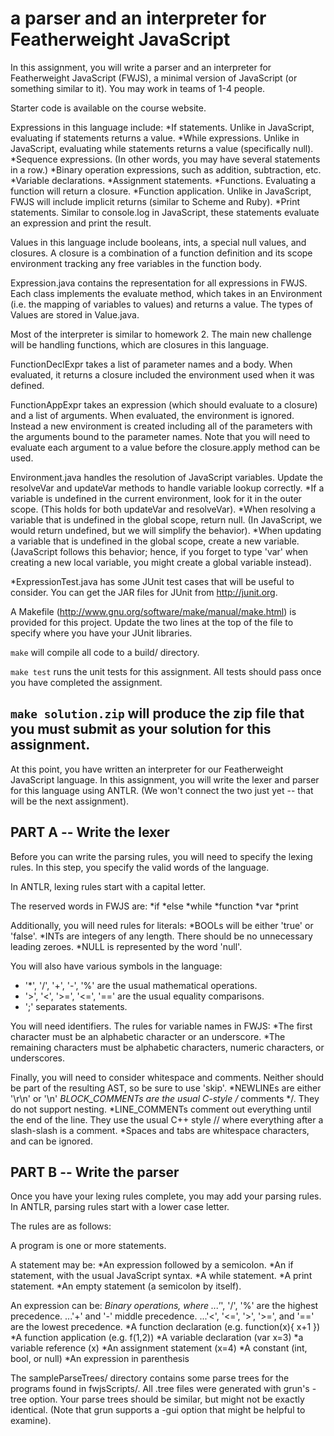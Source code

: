 # a parser and an interpreter for Featherweight JavaScript
In this assignment, you will write a parser and an interpreter for Featherweight JavaScript (FWJS), a minimal version of JavaScript (or something similar to it).  You may work in teams of 1-4 people.

Starter code is available on the course website.

Expressions in this language include:
*If statements.  Unlike in JavaScript, evaluating if statements returns a value.
*While expressions.  Unlike in JavaScript, evaluating while statements returns a value (specifically null).
*Sequence expressions.  (In other words, you may have several statements in a row.)
*Binary operation expressions, such as addition, subtraction, etc.
*Variable declarations.
*Assignment statements.
*Functions.  Evaluating a function will return a closure.
*Function application.  Unlike in JavaScript, FWJS will include implicit returns (similar to Scheme and Ruby).
*Print statements.  Similar to console.log in JavaScript, these statements evaluate an expression and print the result.

Values in this language include booleans, ints, a special null values, and closures.  A closure is a combination of a function definition and its scope environment tracking any free variables in the function body.


Expression.java contains the representation for all expressions in FWJS.  Each class implements the evaluate method, which takes in an Environment (i.e. the mapping of variables to values) and returns a value.  The types of Values are stored in Value.java.

Most of the interpreter is similar to homework 2.  The main new challenge will be handling functions, which are closures in this language.

FunctionDeclExpr takes a list of parameter names and a body.  When evaluated, it returns a closure included the environment used when it was defined.

FunctionAppExpr takes an expression (which should evaluate to a closure) and a list of arguments.  When evaluated, the environment is ignored.  Instead a new environment is created including all of the parameters with the arguments bound to the parameter names.  Note that you will need to evaluate each argument to a value before the closure.apply method can be used.

Environment.java handles the resolution of JavaScript variables.  Update the resolveVar and updateVar methods to handle variable lookup correctly.
*If a variable is undefined in the current environment, look for it in the outer scope.
  (This holds for both updateVar and resolveVar).
*When resolving a variable that is undefined in the global scope, return null.  (In JavaScript, we would
  return undefined, but we will simplify the behavior).
*When updating a variable that is undefined in the global scope, create a new variable.
  (JavaScript follows this behavior; hence, if you forget to type 'var' when creating a new local
   variable, you might create a global variable instead).

*ExpressionTest.java has some JUnit test cases that will be useful to consider.  You can get the JAR files for JUnit from http://junit.org.


A Makefile (http://www.gnu.org/software/make/manual/make.html) is provided for this project.  Update the two lines at the top of the file to specify where you have your JUnit libraries.

`make` will compile all code to a build/ directory.

`make test` runs the unit tests for this assignment.  All tests should pass once you have completed the assignment.

`make solution.zip` will produce the zip file that you must submit as your solution for this assignment.
-----------------------------------------------------------------------------------------------------------------
At this point, you have written an interpreter for our Featherweight JavaScript language.
In this assignment, you will write the lexer and parser for this language using ANTLR.
(We won't connect the two just yet -- that will be the next assignment).

PART A -- Write the lexer
-------------------------------
Before you can write the parsing rules, you will need to specify the lexing rules.  In this step, you specify the valid words of the language.

In ANTLR, lexing rules start with a capital letter.

The reserved words in FWJS are:
*if
*else
*while
*function
*var
*print

Additionally, you will need rules for literals:
*BOOLs will be either 'true' or 'false'.
*INTs are integers of any length.  There should be no unnecessary leading zeroes.
*NULL is represented by the word 'null'.

You will also have various symbols in the language:
* '*', '/', '+', '-', '%' are the usual mathematical operations.
* '>', '<', '>=', '<=', '==' are the usual equality comparisons.
* ';' separates statements.

You will need identifiers.  The rules for variable names in FWJS:
*The first character must be an alphabetic character or an underscore.
*The remaining characters must be alphabetic characters, numeric characters, or underscores.

Finally, you will need to consider whitespace and comments.
Neither should be part of the resulting AST, so be sure to use 'skip'.
*NEWLINEs are either '\r\n' or '\n'
*BLOCK_COMMENTs are the usual C-style /* comments */.  They do not support nesting.
*LINE_COMMENTs comment out everything until the end of the line.  They use the usual C++ style // where everything after a slash-slash is a comment.
*Spaces and tabs are whitespace characters, and can be ignored.


PART B -- Write the parser
-------------------------------
Once you have your lexing rules complete, you may add your parsing rules.
In ANTLR, parsing rules start with a lower case letter.

The rules are as follows:

A program is one or more statements.

A statement may be:
*An expression followed by a semicolon.
*An if statement, with the usual JavaScript syntax.
*A while statement.
*A print statement.
*An empty statement (a semicolon by itself).

An expression can be:
*Binary operations, where
...'*', '/', '%' are the highest precedence.
...'+' and '-' middle precedence.
...'<', '<=', '>', '>=', and '==' are the lowest precedence.
*A function declaration (e.g. function(x){ x+1 })
*A function application (e.g. f(1,2))
*A variable declaration (var x=3)
*a variable reference (x)
*An assignment statement (x=4)
*A constant (int, bool, or null)
*An expression in parenthesis

The sampleParseTrees/ directory contains some parse trees for the programs found in fwjsScripts/.  All .tree files were generated with grun's -tree option.  Your parse trees should be similar, but might not be exactly identical.  (Note that grun supports a -gui option that might be helpful to examine).
